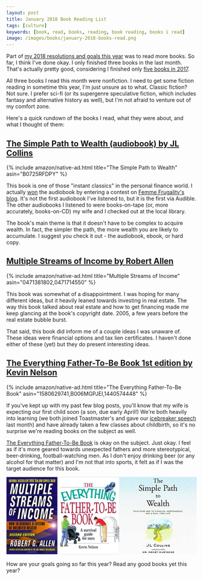 ```yaml
---
layout: post
title: January 2018 Book Reading List
tags: [culture]
keywords: [book, read, books, reading, book reading, books i read]
image: /images/books/january-2018-books-read.png
---
```


Part of [my 2018 resolutions and goals this year](https://hendrixjoseph.github.io/2018-new-years-resolutions-goals/) was to read more books. So far, I think I've done okay. I only finished three books in the last month. That's actually pretty good, considering I finished only [five books in 2017](https://hendrixjoseph.github.io/the-5-books-i-read-in-2017/).

All three books I read this month were nonfiction. I need to get some fiction reading in sometime this year, I'm just unsure as to what. Classic fiction? Not sure. I prefer sci-fi (or its supergenre speculative fiction, which includes fantasy and alternative history as well), but I'm not afraid to venture out of my comfort zone.

Here's a quick rundown of the books I read, what they were about, and what I thought of them:

## [The Simple Path to Wealth (audiobook) by JL Collins](https://www.amazon.com/Simple-Path-Wealth-Financial-Independence/dp/B0725RFDPY/?tag=hendrixjoseph-20)

{% include amazon/native-ad.html title="The Simple Path to Wealth" asin="B0725RFDPY" %}

This book is one of those "instant classics" in the personal finance world. I actually [won](https://twitter.com/femmefrugality/status/943295450429509632) the audiobook by entering a contest on [Femme Frugality's blog](https://femmefrugality.com/). It's not the first audiobook I've listened to, but it is the first via Audible. The other audiobooks I listened to were books-on-tape (or, more accurately, books-on-CD) my wife and I checked out at the local library.

The book's main theme is that it doesn't have to be complex to acquire wealth. In fact, the simpler the path, the more wealth you are likely to accumulate. I suggest you check it out - the audiobook, ebook, or hard copy.

## [Multiple Streams of Income by Robert Allen](https://www.amazon.com/Multiple-Streams-Income-Generate-Unlimited/dp/0471714550/?tag=hendrixjoseph-20)

{% include amazon/native-ad.html title="Multiple Streams of Income" asin="0471381802,0471714550" %}

This book was somewhat of a disappointment. I was hoping for many different ideas, but it heavily leaned towards investing in real estate. The way this book talked about real estate and how to get financing made me keep glancing at the book's copyright date. 2005, a few years before the real estate bubble burst.

That said, this book did inform me of a couple ideas I was unaware of. These ideas were financial options and tax lien certificates. I haven't done either of these (yet) but they do present interesting ideas.

## [The Everything Father-To-Be Book 1st edition by Kevin Nelson](https://www.amazon.com/Everything-Father-Be-Book-Survival/dp/1580629741/?tag=hendrixjoseph-20)

{% include amazon/native-ad.html title="The Everything Father-To-Be Book" asin="1580629741,B006MGPJEI,1440574448" %}

If you've kept up with my past few blog posts, you'll know that my wife is expecting our first child soon (a son, due early April!) We're both heavily into learning (we both joined Toastmaster's and gave our [icebreaker speech](https://hendrixjoseph.github.io/toastmasters-icebreaker-speech-the-story-of-joe/) last month) and have already taken a few classes about childbirth, so it's no surprise we're reading books on the subject as well.

[The Everything Father-To-Be Book](https://www.amazon.com/Everything-Father-Be-Book-Survival/dp/1580629741/?tag=hendrixjoseph-20) is okay on the subject. Just okay. I feel as if it's more geared towards unexpected fathers and more stereotypical, beer-drinking, football-watching men. As I don't enjoy drinking beer (or any alcohol for that matter) and I'm not that into sports, it felt as if I was the target audience for this book.

![January 2018 Book Covers](/images/books/january-2018-books-read.png)

How are your goals going so far this year? Read any good books yet this year?

